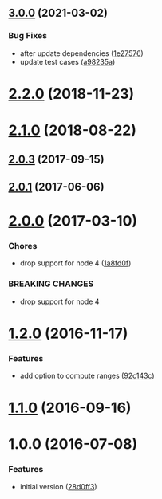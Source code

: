 ## [3.0.0](https://github.com/cheminfo/nmr-metadata/compare/v2.4.0...v3.0.0) (2021-03-02)


### Bug Fixes

* after update dependencies ([1e27576](https://github.com/cheminfo/nmr-metadata/commit/1e27576726077533976add748bc356960171297b))
* update test cases ([a98235a](https://github.com/cheminfo/nmr-metadata/commit/a98235a6671cdcf4004c5e9040262341678e110b))

# [2.2.0](https://github.com/cheminfo/nmr-metadata/compare/v2.1.1...v2.2.0) (2018-11-23)



<a name="2.1.0"></a>
# [2.1.0](https://github.com/cheminfo/nmr-metadata/compare/v2.0.3...v2.1.0) (2018-08-22)



<a name="2.0.3"></a>
## [2.0.3](https://github.com/cheminfo/nmr-metadata/compare/v2.0.2...v2.0.3) (2017-09-15)



<a name="2.0.1"></a>
## [2.0.1](https://github.com/cheminfo/nmr-metadata/compare/v2.0.0...v2.0.1) (2017-06-06)



<a name="2.0.0"></a>
# [2.0.0](https://github.com/cheminfo/nmr-metadata/compare/v1.2.0...v2.0.0) (2017-03-10)


### Chores

* drop support for node 4 ([1a8fd0f](https://github.com/cheminfo/nmr-metadata/commit/1a8fd0f))


### BREAKING CHANGES

* drop support for node 4



<a name="1.2.0"></a>
# [1.2.0](https://github.com/cheminfo/nmr-metadata/compare/v1.1.0...v1.2.0) (2016-11-17)


### Features

* add option to compute ranges ([92c143c](https://github.com/cheminfo/nmr-metadata/commit/92c143c))



<a name="1.1.0"></a>
# [1.1.0](https://github.com/cheminfo/nmr-metadata/compare/v1.0.0...v1.1.0) (2016-09-16)



<a name="1.0.0"></a>
# 1.0.0 (2016-07-08)


### Features

* initial version ([28d0ff3](https://github.com/cheminfo/nmr-metadata/commit/28d0ff3))



